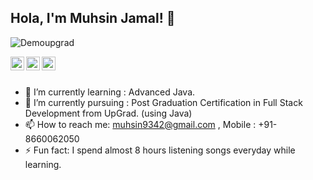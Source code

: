 
## Hola, I'm Muhsin Jamal! 👋

<p align="left"> <img src="https://komarev.com/ghpvc/?username=Demoupgrad&label=Views&color=blue&style=plastic" alt="Demoupgrad" /> </p>


<a href="https://www.linkedin.com/in/muhsin-jamal-199a4377/">
  <img align="left" alt="Muhsin's Linkdein" width="22px" src="https://cdn.jsdelivr.net/npm/simple-icons@v3/icons/linkedin.svg" />
</a>
<a href="https://github.com/Muhsin9342">
  <img align="left" alt="Muhsin's Github" width="22px" src="https://cdn.jsdelivr.net/npm/simple-icons@v3/icons/github.svg" />
</a>
<a href="https://t.me/muhsin9342">
  <img align="left" alt="Nainu's Telegram" width="22px" src="https://cdn.jsdelivr.net/npm/simple-icons@v3/icons/telegram.svg" />
</a>

<br/>
<br/>


- 🔭 I’m currently learning : Advanced Java.
- 🌱 I’m currently pursuing : Post Graduation Certification in Full Stack Development from UpGrad. (using Java)
- 📫 How to reach me: muhsin9342@gmail.com , Mobile : +91-8660062050
- ⚡ Fun fact: I spend almost 8 hours listening songs everyday while learning.





